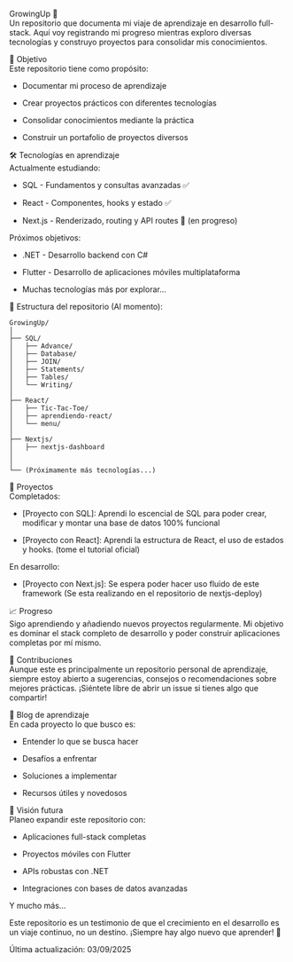 GrowingUp 🌱  
Un repositorio que documenta mi viaje de aprendizaje en desarrollo full-stack. Aquí voy registrando mi progreso mientras exploro diversas tecnologías y construyo proyectos para consolidar mis conocimientos.

🎯 Objetivo  
Este repositorio tiene como propósito:

- Documentar mi proceso de aprendizaje

- Crear proyectos prácticos con diferentes tecnologías

- Consolidar conocimientos mediante la práctica

- Construir un portafolio de proyectos diversos

🛠 Tecnologías en aprendizaje  
Actualmente estudiando:
- SQL - Fundamentos y consultas avanzadas ✅

- React - Componentes, hooks y estado ✅

- Next.js - Renderizado, routing y API routes 🚧 (en progreso)

Próximos objetivos:
- .NET - Desarrollo backend con C#

- Flutter - Desarrollo de aplicaciones móviles multiplataforma

- Muchas tecnologías más por explorar...

📁 Estructura del repositorio (Al momento):
```
GrowingUp/
│
├── SQL/
│   ├── Advance/
│   ├── Database/
│   ├── JOIN/ 
│   ├── Statements/
│   ├── Tables/
│   └── Writing/
│
├── React/
│   ├── Tic-Tac-Toe/
│   ├── aprendiendo-react/
│   └── menu/
│
├── Nextjs/
│   ├── nextjs-dashboard 
│   
│
└── (Próximamente más tecnologías...)
```

🚀 Proyectos  
Completados:
- [Proyecto con SQL]: Aprendi lo escencial de SQL para poder crear, modificar y montar una base de datos 100% funcional

- [Proyecto con React]: Aprendi la estructura de React, el uso de estados y hooks. (tome el tutorial oficial)

En desarrollo:
- [Proyecto con Next.js]: Se espera poder hacer uso fluido de este framework (Se esta realizando en el repositorio de nextjs-deploy)

📈 Progreso  
Sigo aprendiendo y añadiendo nuevos proyectos regularmente. Mi objetivo es dominar el stack completo de desarrollo y poder construir aplicaciones completas por mí mismo.

🤝 Contribuciones  
Aunque este es principalmente un repositorio personal de aprendizaje, siempre estoy abierto a sugerencias, consejos o recomendaciones sobre mejores prácticas. ¡Siéntete libre de abrir un issue si tienes algo que compartir!

📝 Blog de aprendizaje  
En cada proyecto lo que busco es:

- Entender lo que se busca hacer

- Desafíos a enfrentar

- Soluciones a implementar

- Recursos útiles y novedosos

🔮 Visión futura  
Planeo expandir este repositorio con:

- Aplicaciones full-stack completas

- Proyectos móviles con Flutter

- APIs robustas con .NET

- Integraciones con bases de datos avanzadas

Y mucho más...

Este repositorio es un testimonio de que el crecimiento en el desarrollo es un viaje continuo, no un destino. ¡Siempre hay algo nuevo que aprender! 🌟

Última actualización: 03/09/2025
